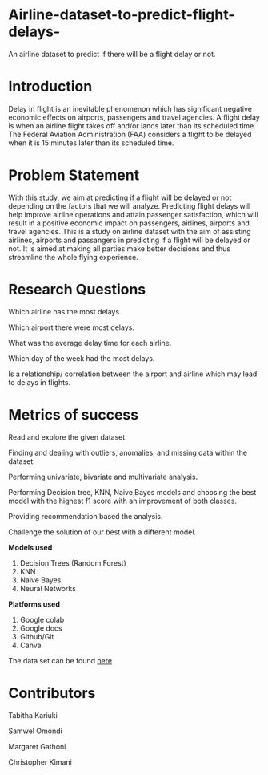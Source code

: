 # Airline-dataset-to-predict-flight-delays-
An airline dataset to predict if there will be a flight delay or not.

# Introduction

Delay in flight is an inevitable phenomenon which has significant negative economic effects on airports, passengers and travel agencies. A flight delay is when an airline flight takes off and/or lands later than its scheduled time. The Federal Aviation Administration (FAA) considers a flight to be delayed when it is 15 minutes later than its scheduled time. 

# Problem Statement
With this study, we aim at predicting if a flight will be delayed or not depending on the factors that we will analyze. Predicting flight delays will help improve airline operations and attain passenger satisfaction, which will result in a positive economic impact on passengers, airlines, airports and travel agencies.
This is a study on airline dataset with the aim of assisting airlines, airports and passangers in predicting if a flight will be delayed or not.
It is aimed at making all parties make better decisions and thus streamline the whole flying experience.

# Research Questions

Which airline has the most delays.

Which airport there were most delays.

What was the average delay time for each airline.

Which day of the week had the most delays.

Is a relationship/ correlation between the airport and airline which may lead to delays in flights.

# Metrics of success

Read and explore the given dataset.

Finding and dealing with outliers, anomalies, and missing data within the dataset.

Performing univariate, bivariate and multivariate analysis.

Performing Decision tree, KNN, Naive Bayes models and choosing the best model with the highest f1 score with an improvement of both classes.

Providing recommendation based the analysis.

Challenge the solution of our best with a different model.

**Models used**
1. Decision Trees (Random Forest)
2. KNN
3. Naive Bayes 
4. Neural Networks 

**Platforms used**
1. Google colab
2. Google docs
3. Github/Git 
4. Canva

The data set can be found [here](https://www.kaggle.com/datasets/jimschacko/airlines-dataset-to-predict-a-delay)


# Contributors

Tabitha Kariuki 

Samwel Omondi 

Margaret Gathoni 

Christopher Kimani 

